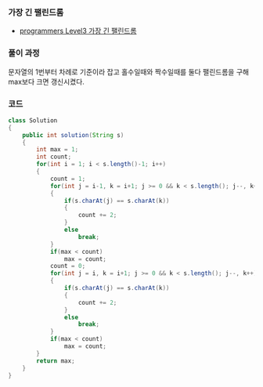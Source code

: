 ### 가장 긴 팰린드롬

- [programmers Level3 가장 긴 팰린드롬](https://programmers.co.kr/learn/courses/30/lessons/12904)

### 풀이 과정

문자열의 1번부터 차례로 기준이라 잡고 홀수일때와 짝수일때를 둘다 팰린드롬을 구해 max보다 크면 갱신시켰다.

### 코드

```java
class Solution
{
    public int solution(String s)
    {
        int max = 1;
		int count;
		for(int i = 1; i < s.length()-1; i++)
		{
			count = 1;
			for(int j = i-1, k = i+1; j >= 0 && k < s.length(); j--, k++)
			{
				if(s.charAt(j) == s.charAt(k))
				{
					count += 2;
				}
				else
					break;
			}
			if(max < count)
				max = count;
			count = 0;
			for(int j = i, k = i+1; j >= 0 && k < s.length(); j--, k++)
			{
				if(s.charAt(j) == s.charAt(k))
				{
					count += 2;
				}
				else
					break;
			}
			if(max < count)
				max = count;
		}
        return max;
    }
}
```

